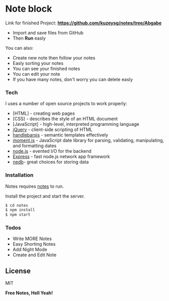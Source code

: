 # Note block

Link for finished Project: **https://github.com/kuzeysg/notes/tree/Abgabe**

  - Import and save files from GitHub
  - Then **Run** easly

You can also:
  - Create new note then follow your notes
  - Easly sorting your notes
  - You can see your finished notes
  - You can edit your note
  - If you have many notes, don't worry you can delete easly


### Tech

I uses a number of open source projects to work properly:

* [HTML] - creating web pages
* [CSS] - describes the style of an HTML document
* [JavaScript] - high-level, interpreted programming language
* [jQuery](https://jquery.com/) - client-side scripting of HTML
* [handlebarsjs](https://handlebarsjs.com/) - semantic templates effectively
* [moment.js](moment.js) - JavaScript date library for parsing, validating, manipulating, and formatting dates
* [node.js](https://nodejs.org/) - evented I/O for the backend
* [Express](https://expressjs.com/) - fast node.js network app framework
* [nedb](https://github.com/louischatriot/nedb)- great choices for storing data 


### Installation

Notes requires [notes](https://github.com/kuzeysg/notes) to run.

Install the project and start the server.

```sh
$ cd notes
$ npm install 
$ npm start
```


### Todos

 - Write MORE Notes
 - Easy Shorting Notes 
 - Add Night Mode
 - Create and Edit Note
  
 
License
----

MIT


**Free Notes, Hell Yeah!**

